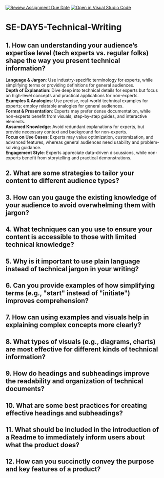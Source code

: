 [![Review Assignment Due Date](https://classroom.github.com/assets/deadline-readme-button-22041afd0340ce965d47ae6ef1cefeee28c7c493a6346c4f15d667ab976d596c.svg)](https://classroom.github.com/a/zsAR-pyY)
[![Open in Visual Studio Code](https://classroom.github.com/assets/open-in-vscode-2e0aaae1b6195c2367325f4f02e2d04e9abb55f0b24a779b69b11b9e10269abc.svg)](https://classroom.github.com/online_ide?assignment_repo_id=18597142&assignment_repo_type=AssignmentRepo)
# SE-DAY5-Technical-Writing
## 1. How can understanding your audience’s expertise level (tech experts vs. regular folks) shape the way you present technical information?

 **Language & Jargon**: Use industry-specific terminology for experts, while simplifying terms or providing definitions for general audiences.  
 **Depth of Explanation**: Dive deep into technical details for experts but focus on high-level concepts and practical applications for non-experts.  
 **Examples & Analogies**: Use precise, real-world technical examples for experts; employ relatable analogies for general audiences.  
 **Format & Presentation**: Experts may prefer dense documentation, while non-experts benefit from visuals, step-by-step guides, and interactive elements.  
 **Assumed Knowledge**: Avoid redundant explanations for experts, but provide necessary context and background for non-experts.  
 **Focus on Use Cases**: Experts may value optimization, customization, and advanced features, whereas general audiences need usability and problem-solving guidance.  
 **Engagement Style**: Experts appreciate data-driven discussions, while non-experts benefit from storytelling and practical demonstrations.  

## 2. What are some strategies to tailor your content to different audience types?
## 3. How can you gauge the existing knowledge of your audience to avoid overwhelming them with jargon?
## 4. What techniques can you use to ensure your content is accessible to those with limited technical knowledge?
## 5. Why is it important to use plain language instead of technical jargon in your writing?
## 6. Can you provide examples of how simplifying terms (e.g., "start" instead of "initiate") improves comprehension?
## 7. How can using examples and visuals help in explaining complex concepts more clearly?
## 8. What types of visuals (e.g., diagrams, charts) are most effective for different kinds of technical information?
## 9. How do headings and subheadings improve the readability and organization of technical documents?
## 10. What are some best practices for creating effective headings and subheadings?
## 11. What should be included in the introduction of a Readme to immediately inform users about what the product does?
## 12. How can you succinctly convey the purpose and key features of a product?
